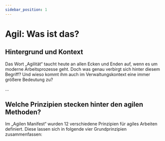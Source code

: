 ```yaml
---
sidebar_position: 1
---
```


# Agil: Was ist das?

## Hintergrund und Kontext

Das Wort „Agilität“ taucht heute an allen Ecken und Enden auf, wenn es um moderne Arbeitsprozesse geht. Doch was genau verbirgt sich hinter diesem Begriff? Und wieso kommt ihm auch im Verwaltungskontext eine immer größere Bedeutung zu?

...

## Welche Prinzipien stecken hinter den agilen Methoden?

Im „Agilen Manifest“ wurden 12 verschiedene Prinzipien für agiles Arbeiten definiert. Diese lassen sich in folgende vier Grundprinzipien zusammenfassen:
